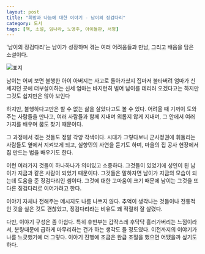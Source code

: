 ```yaml
---
layout: post
title: "희망과 나눔에 대한 이야기 - 남이의 징검다리"
category: 도서
tags: [책, 소설, 임나라, 노영주, 아이들판, 서평]
---
```


'남이의 징검다리'는
남이가 성장하며 겪는 여러 어려움들과 만남, 그리고 배움을 담은 소설이다.

![표지](https://lh3.googleusercontent.com/uXl19nhNYfZ6jF8BD_lp39batDwU4wl7A7uSocnMWP4BUsa6nS0BFpsvp-Wm5-k7-6-hboqwAQFMLg=s480)

남이는 어찌 보면 불행한 아이
아버지는 사고로 돌아가셨지
집마저 불타버려 엄마가 신세지던 곳에 더부살이하는 신세
엄마는 바지런히 벌어 남이를 데리러 오겠다고는 하지만
그것도 쉽지만은 않아 보인다

하지만, 불행하다고만은 할 수 없는 삶을 살았다고도 볼 수 있다.
어려울 때 기꺼이 도와주는 사람들을 만나고,
여러 사람들과 함께 지내며 외롭지 않게 지내며,
그 안에서 여러가지를 배우며
꿈도 찾기 때문이다.

그 과정에서 겪는 것들도 정말 각양 각색이다.
시대가 그렇다보니 군사정권에 휘둘리는 사람들도 옆에서 지켜보게 되고,
실향민의 사연을 듣기도 하며,
마을의 집 공사 현장에서 집 만드는 법을 배우기도 한다.

이런 여러가지 것들이 하나하나가 의미있고 소중하다.
그것들이 있었기에 성인이 된 남이가 지금과 같은 사람이 되었기 때문이다.
그것들은 말하자면 남이가 지금의 모습이 되는데 도움을 준 징검다리인 셈이다.
그것에 대한 고마움이 크기 때문에 남이는 그것을 또 다른 징검다리로 이어가려고 한다.

이야기 자체나 전해주는 메시지도 나름 나쁘지 않다.
추억이 생각나는 것들이나 전통적인 것을 실은 것도 괜찮았고,
징검다리라는 비유도 꽤 적절히 잘 살렸다.

다만, 이야기 구성은 좀 아쉽다.
특히 후반부는 갑작스레 후닥닥 흘러가버리는 느낌이라서,
분량때문에 급하게 마무리하는 건가 하는 생각도 들 정도였다.
이전까지의 이야기가 나름 느긋했기에 더 그렇다.
이야기 진행에 조금은 완급 조절을 했으면 어땠을까 싶기도 하다.
